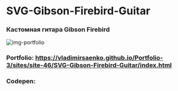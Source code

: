 # SVG-Gibson-Firebird-Guitar

### Кастомная гитара Gibson Firebird

![img-portfolio](https://user-images.githubusercontent.com/56477695/147145028-e7db905d-7d8a-4ea3-b38e-1a0fdab4f967.jpg)

### Portfolio: https://vladimirsaenko.github.io/Portfolio-3/sites/site-46/SVG-Gibson-Firebird-Guitar/index.html

### Codepen: 
